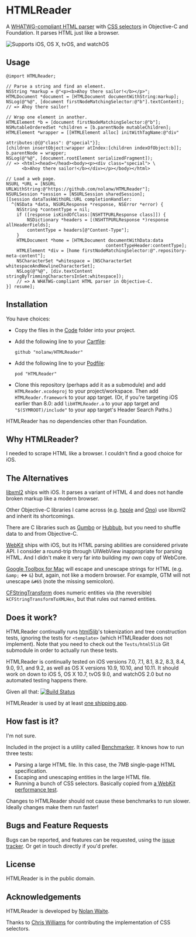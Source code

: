 # HTMLReader

A [WHATWG-compliant HTML parser][whatwg-spec] with [CSS selectors][selectors-level-3] in Objective-C and Foundation. It parses HTML just like a browser.

![Supports iOS, OS X, tvOS, and watchOS](https://img.shields.io/cocoapods/p/HTMLReader.svg)

[selectors-level-3]: http://www.w3.org/TR/css3-selectors/
[whatwg-spec]: http://whatwg.org/html

## Usage

```objc
@import HTMLReader;

// Parse a string and find an element.
NSString *markup = @"<p><b>Ahoy there sailor!</b></p>";
HTMLDocument *document = [HTMLDocument documentWithString:markup];
NSLog(@"%@", [document firstNodeMatchingSelector:@"b"].textContent);
// => Ahoy there sailor!

// Wrap one element in another.
HTMLElement *b = [document firstNodeMatchingSelector:@"b"];
NSMutableOrderedSet *children = [b.parentNode mutableChildren];
HTMLElement *wrapper = [[HTMLElement alloc] initWithTagName:@"div"
                                                 attributes:@{@"class": @"special"}];
[children insertObject:wrapper atIndex:[children indexOfObject:b]];
b.parentNode = wrapper;
NSLog(@"%@", [document.rootElement serializedFragment]);
// => <html><head></head><body><p><div class="special"> \
      <b>Ahoy there sailor!</b></div></p></body></html>

// Load a web page.
NSURL *URL = [NSURL URLWithString:@"https://github.com/nolanw/HTMLReader"];
NSURLSession *session = [NSURLSession sharedSession];
[[session dataTaskWithURL:URL completionHandler:
  ^(NSData *data, NSURLResponse *response, NSError *error) {
    NSString *contentType = nil;
    if ([response isKindOfClass:[NSHTTPURLResponse class]]) {
        NSDictionary *headers = [(NSHTTPURLResponse *)response allHeaderFields];
        contentType = headers[@"Content-Type"];
    }
    HTMLDocument *home = [HTMLDocument documentWithData:data
                                      contentTypeHeader:contentType];
    HTMLElement *div = [home firstNodeMatchingSelector:@".repository-meta-content"];
    NSCharacterSet *whitespace = [NSCharacterSet whitespaceAndNewlineCharacterSet];
    NSLog(@"%@", [div.textContent stringByTrimmingCharactersInSet:whitespace]);
    // => A WHATWG-compliant HTML parser in Objective-C.
}] resume];
```

## Installation

You have choices:

* Copy the files in the [Code](Code) folder into your project.
* Add the following line to your [Cartfile][Carthage]:
  
  `github "nolanw/HTMLReader"`
* Add the following line to your [Podfile][CocoaPods]:
   
   `pod "HTMLReader"`
* Clone this repository (perhaps add it as a submodule) and add `HTMLReader.xcodeproj` to your project/workspace. Then add `HTMLReader.framework` to your app target. (Or, if you're targeting iOS earlier than 8.0: add `libHTMLReader.a` to your app target and `"$(SYMROOT)/include"` to your app target's Header Search Paths.)

HTMLReader has no dependencies other than Foundation.

[Carthage]: https://github.com/Carthage/Carthage#readme
[CocoaPods]: http://docs.cocoapods.org/podfile.html#pod

## Why HTMLReader?

I needed to scrape HTML like a browser. I couldn't find a good choice for iOS.

## The Alternatives

[libxml2][] ships with iOS. It parses a variant of HTML 4 and does not handle broken markup like a modern browser.

Other Objective-C libraries I came across (e.g. [hpple][] and [Ono][]) use libxml2 and inherit its shortcomings.

There are C libraries such as [Gumbo][] or [Hubbub][], but you need to shuffle data to and from Objective-C.

[WebKit][] ships with iOS, but its HTML parsing abilities are considered private API. I consider a round-trip through UIWebView inappropriate for parsing HTML. And I didn't make it very far into building my own copy of WebCore.

[Google Toolbox for Mac][GTMNSString+HTML] will escape and unescape strings for HTML (e.g. `&amp;` ⇔ `&`) but, again, not like a modern browser. For example, GTM will not unescape `&#65` (note the missing semicolon).

[CFStringTransform][kCFStringTransformToXMLHex] does numeric entities via (the reversible) `kCFStringTransformToXMLHex`, but that rules out named entities.

[GTMNSString+HTML]: https://code.google.com/p/google-toolbox-for-mac/source/browse/trunk/Foundation/GTMNSString%2BHTML.h
[Gumbo]: https://github.com/google/gumbo-parser
[hpple]: https://github.com/topfunky/hpple
[Hubbub]: http://www.netsurf-browser.org/projects/hubbub/
[kCFStringTransformToXMLHex]: https://developer.apple.com/library/mac/documentation/corefoundation/Reference/CFMutableStringRef/Reference/reference.html#//apple_ref/doc/uid/20001504-CH2g-DontLinkElementID_46
[libxml2]: http://www.xmlsoft.org/
[Ono]: https://github.com/mattt/Ono
[WebKit]: https://www.webkit.org/building/checkout.html

## Does it work?

HTMLReader continually runs [html5lib][html5lib-tests]'s tokenization and tree construction tests, ignoring the tests for `<template>` (which HTMLReader does not implement). Note that you need to check out the `Tests/html5lib` Git submodule in order to actually run these tests.

HTMLReader is continually tested on iOS versions 7.0, 7.1, 8.1, 8.2, 8.3, 8.4, 9.0, 9.1, and 9.2, as well as OS X versions 10.9, 10.10, and 10.11. It should work on down to iOS 5, OS X 10.7, tvOS 9.0, and watchOS 2.0 but no automated testing happens there.

Given all that:  [![Build Status](https://travis-ci.org/nolanw/HTMLReader.png?branch=master)](https://travis-ci.org/nolanw/HTMLReader)

HTMLReader is used by at least [one shipping app][Awful].

[Awful]: https://github.com/Awful/Awful.app
[html5lib-tests]: https://github.com/html5lib/html5lib-tests

## How fast is it?

I'm not sure.

Included in the project is a utility called [Benchmarker][]. It knows how to run three tests:

* Parsing a large HTML file. In this case, the 7MB single-page HTML specification.
* Escaping and unescaping entities in the large HTML file.
* Running a bunch of CSS selectors. Basically copied from [a WebKit performance test][WebKit QuerySelector.html].

Changes to HTMLReader should not cause these benchmarks to run slower. Ideally changes make them run faster!

[Benchmarker]: Utilities/Benchmarker.m
[WebKit QuerySelector.html]: https://trac.webkit.org/browser/trunk/PerformanceTests/CSS/QuerySelector.html

## Bugs and Feature Requests

Bugs can be reported, and features can be requested, using the [issue tracker][Issues]. Or get in touch directly if you'd prefer.

[Issues]: https://github.com/nolanw/HTMLReader/issues

## License

HTMLReader is in the public domain.

## Acknowledgements

HTMLReader is developed by [Nolan Waite](https://github.com/nolanw).

Thanks to [Chris Williams](https://github.com/ultramiraculous/) for contributing the implementation of CSS selectors.
